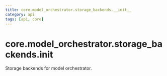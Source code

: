 ```yaml
---
title: core.model_orchestrator.storage_backends.__init__
category: api
tags: [api, core]
---
```


# core.model_orchestrator.storage_backends.__init__

Storage backends for model orchestrator.

